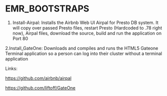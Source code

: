 # EMR_BOOTSTRAPS
1. Install-Airpal: Installs the Airbnb Web UI Airpal for Presto DB system. It will copy over passed Presto files, restart Presto (Hardcoded to .78 right now), Airpal files, download the source, build and run the application on Port 80
 

2.Install_GateOne:  Downloads and compiles and runs the HTML5 Gateone Terminal application so a person can log into their cluster without a terminal application 

Links:

https://github.com/airbnb/airpal 

https://github.com/liftoff/GateOne

